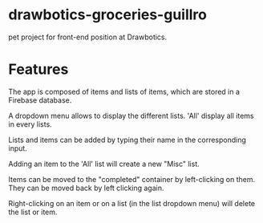 # drawbotics-groceries-guillro
pet project for front-end position at Drawbotics.

# Features
The app is composed of items and lists of items, which are stored in a Firebase database.

A dropdown menu allows to display the different lists. 'All' display all items in every lists.

Lists and items can be added by typing their name in the corresponding input.

Adding an item to the 'All' list will create a new "Misc" list.

Items can be moved to the "completed" container by left-clicking on them. They can be moved back by left clicking again.

Right-clicking on an item or on a list (in the list dropdown menu) will delete the list or item.

